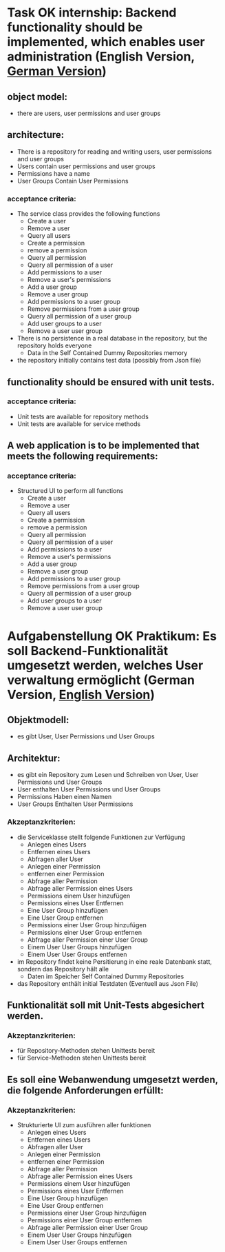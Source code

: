 # Task OK internship: Backend functionality should be implemented, which enables user administration (English Version, [German Version](#objektmodell:))
## object model:
- there are users, user permissions and user groups
## architecture:
- There is a repository for reading and writing users, user permissions and user groups
- Users contain user permissions and user groups
- Permissions have a name
- User Groups Contain User Permissions
### acceptance criteria:
- The service class provides the following functions
    - Create a user
    - Remove a user
    - Query all users
    - Create a permission
    - remove a permission
    - Query all permission
    - Query all permission of a user
    - Add permissions to a user
    - Remove a user's permissions
    - Add a user group
    - Remove a user group
    - Add permissions to a user group
    - Remove permissions from a user group
    - Query all permission of a user group
    - Add user groups to a user
    - Remove a user user group
- There is no persistence in a real database in the repository, but the repository holds everyone
    - Data in the Self Contained Dummy Repositories memory
- the repository initially contains test data (possibly from Json file)
## functionality should be ensured with unit tests.
### acceptance criteria:
- Unit tests are available for repository methods
- Unit tests are available for service methods
## A web application is to be implemented that meets the following requirements:
### acceptance criteria:
- Structured UI to perform all functions
    - Create a user
    - Remove a user
    - Query all users
    - Create a permission
    - remove a permission
    - Query all permission
    - Query all permission of a user
    - Add permissions to a user
    - Remove a user's permissions
    - Add a user group
    - Remove a user group
    - Add permissions to a user group
    - Remove permissions from a user group
    - Query all permission of a user group
    - Add user groups to a user
    - Remove a user user group

# Aufgabenstellung OK Praktikum: Es soll Backend-Funktionalität umgesetzt werden, welches User verwaltung ermöglicht (German Version, [English Version](#object-model))
## Objektmodell:
- es gibt User, User Permissions und User Groups
## Architektur:
- es gibt ein Repository zum Lesen und Schreiben von User, User Permissions und User Groups
- User enthalten User Permissions und User Groups
- Permissions Haben einen Namen
- User Groups Enthalten User Permissions 
### Akzeptanzkriterien:
- die Serviceklasse stellt folgende Funktionen zur Verfügung 
    - Anlegen eines Users
    - Entfernen eines Users
    - Abfragen aller User
    - Anlegen einer Permission
    - entfernen einer Permission 
    - Abfrage aller Permission
    - Abfrage aller Permission eines Users
    - Permissions einem User hinzufügen
    - Permissions eines User Entfernen
    - Eine User Group hinzufügen
    - Eine User Group entfernen
    - Permissions einer User Group hinzufügen
    - Permissions einer User Group entfernen
    - Abfrage aller Permission einer User Group
    - Einem User User Groups hinzufügen
    - Einem User User Groups entfernen
- im Repository findet keine Persitierung  in eine reale Datenbank statt, sondern das Repository hält alle
    - Daten im Speicher Self Contained Dummy Repositories
- das Repository enthält initial Testdaten (Eventuell aus Json File)
## Funktionalität soll mit Unit-Tests abgesichert werden.
### Akzeptanzkriterien:
- für Repository-Methoden stehen Unittests bereit
- für Service-Methoden stehen Unittests bereit
## Es soll eine Webanwendung umgesetzt werden, die folgende Anforderungen erfüllt:
### Akzeptanzkriterien:
- Strukturierte UI zum ausführen aller funktionen
    - Anlegen eines Users
    - Entfernen eines Users
    - Abfragen aller User
    - Anlegen einer Permission
    - entfernen einer Permission 
    - Abfrage aller Permission
    - Abfrage aller Permission eines Users
    - Permissions einem User hinzufügen
    - Permissions eines User Entfernen
    - Eine User Group hinzufügen
    - Eine User Group entfernen
    - Permissions einer User Group hinzufügen
    - Permissions einer User Group entfernen
    - Abfrage aller Permission einer User Group
    - Einem User User Groups hinzufügen
    - Einem User User Groups entfernen
